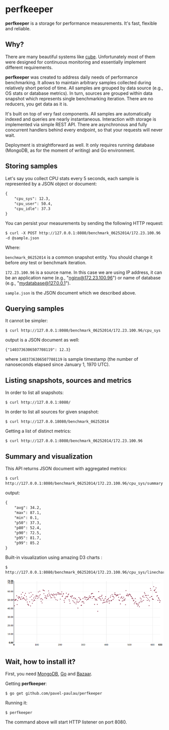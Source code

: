perfkeeper
==========

**perfkeeper** is a storage for performance measurements. It's fast, flexible and reliable.

Why?
----
There are many beautiful systems like [cube](https://github.com/square/cube). Unfortunately most of them were designed for continuous monitoring and essentially implement different requirements.

**perfkeeper** was created to address daily needs of performance benchmarking. It allows to maintain arbitrary samples collected during relatively short period of time. All samples are grouped by data source (e.g., OS stats or database metrics). In turn, sources are grouped within data snapshot which represents single benchmarking iteration. There are no reducers, you get data as it is.

It's built on top of very fast components. All samples are automatically indexed and queries are nearly instantaneous. Interaction with storage is implemented via simple REST API. There are asynchronous and fully concurrent handlers behind every endpoint, so that your requests will never wait.

Deployment is straightforward as well. It only requires running database (MongoDB, as for the moment of writing) and Go environment.

Storing samples
---------------

Let's say you collect CPU stats every 5 seconds, each sample is represented by a JSON object or document:

    {
        "cpu_sys": 12.3,
        "cpu_user": 50.4,
        "cpu_idle": 37.3
    }

You can persist your measurements by sending the following HTTP request:

    $ curl -X POST http://127.0.0.1:8080/benchmark_06252014/172.23.100.96 -d @sample.json

Where:

  `benchmark_06252014` is a common snapshot entity. You should change it before *any* test or benchmark iteration.

   `172.23.100.96` is a source name. In this case we are using IP address, it can be an application name (e.g., "nginx@172.23.100.96") or name of database (e.g., "mydatabase@127.0.0.1").

   `sample.json` is the JSON document which we described above.

Querying samples
----------------

It cannot be simpler:

    $ curl http://127.0.0.1:8080/benchmark_06252014/172.23.100.96/cpu_sys

output is a JSON document as well:

    {"1403736306507708119": 12.3}

where `1403736306507708119` is sample timestamp (the number of nanoseconds elapsed since January 1, 1970 UTC).

Listing snapshots, sources and metrics
------------------------------------------

In order to list all snapshots:

    $ curl http://127.0.0.1:8080/

In order to list all sources for given snapshot:

    $ curl http://127.0.0.18080/benchmark_06252014

Getting a list of distinct metrics:

    $ curl http://127.0.0.1:8080/benchmark_06252014/172.23.100.96

Summary and visualization
-------------------------

This API returns JSON document with aggregated metrics:

    $ curl http://127.0.0.1:8080/benchmark_06252014/172.23.100.96/cpu_sys/summary

output:

    {
        "avg": 34.2,
        "max": 87.1,
        "min": 0.1,
        "p50": 37.3,
        "p80": 52.4,
        "p90": 72.5,
        "p95": 81.7,
        "p99": 85.2
    }

Built-in visualization using amazing D3 charts :

    $ http://127.0.0.1:8080/benchmark_06252014/172.23.100.96/cpu_sys/linechart

![](docs/linechart.png)

Wait, how to install it?
------------------------

First, you need [MongoDB](http://www.mongodb.org/downloads), [Go](http://golang.org/doc/install) and [Bazaar](http://bazaar.canonical.com/).

Getting **perfkeeper**:

    $ go get github.com/pavel-paulau/perfkeeper

Running it:

    $ perfkeeper

The command above will start HTTP listener on port 8080.

